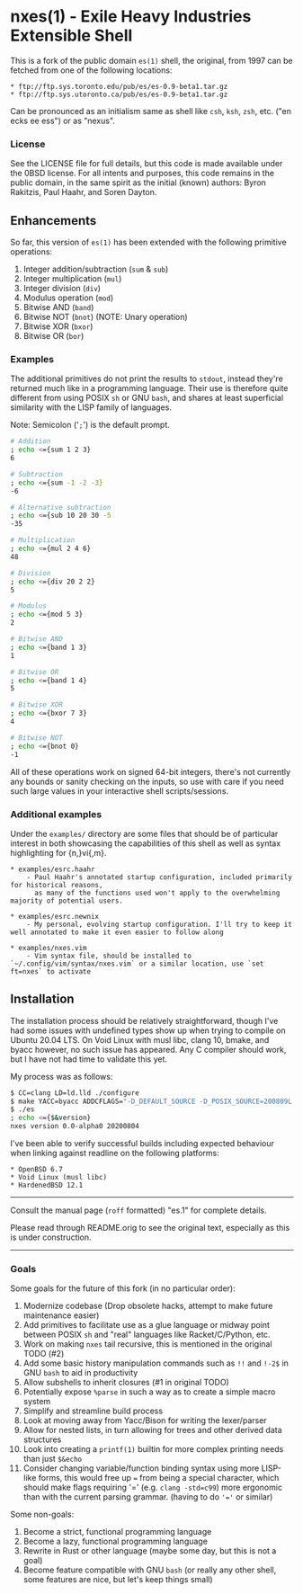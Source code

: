 # nxes(1) - Exile Heavy Industries Extensible Shell
This is a fork of the public domain `es(1)` shell, the original, from 1997 can be fetched from one of the following locations:

	* ftp://ftp.sys.toronto.edu/pub/es/es-0.9-beta1.tar.gz
	* ftp://ftp.sys.utoronto.ca/pub/es/es-0.9-beta1.tar.gz

Can be pronounced as an initialism same as shell like `csh`, `ksh`, `zsh`, etc. ("en ecks ee ess") or 
as "nexus".

### License
See the LICENSE file for full details, but this code is made available under the 0BSD license.
For all intents and purposes, this code remains in the public domain, in the same spirit as
the initial (known) authors: Byron Rakitzis, Paul Haahr, and Soren Dayton.

## Enhancements
So far, this version of `es(1)` has been extended with the following primitive operations:
1. Integer addition/subtraction (`sum` & `sub`)
2. Integer multiplication (`mul`)
3. Integer division (`div`)
4. Modulus operation (`mod`)
5. Bitwise AND (`band`)
6. Bitwise NOT (`bnot`) (NOTE: Unary operation)
7. Bitwise XOR (`bxor`)
8. Bitwise OR  (`bor`)

### Examples
The additional primitives do not print the results to `stdout`, instead they're returned much like
in a programming language. Their use is therefore quite different from using POSIX `sh` or GNU `bash`,
and shares at least superficial similarity with the LISP family of languages.

Note: Semicolon ('`;`') is the default prompt.

```sh
# Addition
; echo <={sum 1 2 3}
6

# Subtraction
; echo <={sum -1 -2 -3}
-6

# Alternative subtraction
; echo <={sub 10 20 30 -5
-35

# Multiplication
; echo <={mul 2 4 6}
48

# Division
; echo <={div 20 2 2}
5

# Modulus
; echo <={mod 5 3}
2

# Bitwise AND
; echo <={band 1 3}
1

# Bitwise OR
; echo <={band 1 4}
5

# Bitwise XOR
; echo <={bxor 7 3}
4

# Bitwise NOT
; echo <={bnot 0}
-1

```

All of these operations work on signed 64-bit integers, there's not currently any bounds or
sanity checking on the inputs, so use with care if you need such large values in your interactive
shell scripts/sessions.

### Additional examples
Under the `examples/` directory are some files that should be of particular interest in both showcasing
the capabilities of this shell as well as syntax highlighting for {n,}vi{,m}. 

	* examples/esrc.haahr
		- Paul Haahr's annotated startup configuration, included primarily for historical reasons,
		  as many of the functions used won't apply to the overwhelming majority of potential users.
	
	* examples/esrc.newnix
		- My personal, evolving startup configuration. I'll try to keep it well annotated to make it even easier to follow along
	
	* examples/nxes.vim
		- Vim syntax file, should be installed to `~/.config/vim/syntax/nxes.vim` or a similar location, use `set ft=nxes` to activate

## Installation
The installation process should be relatively straightforward, though I've had some issues with undefined types
show up when trying to compile on Ubuntu 20.04 LTS. On Void Linux with musl libc, clang 10, bmake, and byacc however,
no such issue has appeared. Any C compiler should work, but I have not had time to validate this yet. 

My process was as follows:

```sh
$ CC=clang LD=ld.lld ./configure
$ make YACC=byacc ADDCFLAGS="-D_DEFAULT_SOURCE -D_POSIX_SOURCE=200809L -std=c99"
$ ./es
; echo <={$&version}
nxes version 0.0-alpha0 20200804
```

I've been able to verify successful builds including expected behaviour when linking against readline on the following platforms:

	* OpenBSD 6.7
	* Void Linux (musl libc)
	* HardenedBSD 12.1

---

Consult the manual page (`roff` formatted) "es.1" for complete details.

Please read through README.orig to see the original text, especially as this is under construction.

---

### Goals
Some goals for the future of this fork (in no particular order):
1. Modernize codebase (Drop obsolete hacks, attempt to make future maintenance easier)
2. Add primitives to facilitate use as a glue language or midway point between POSIX `sh` and "real" languages like Racket/C/Python, etc.
3. Work on making `nxes` tail recursive, this is mentioned in the original TODO (#2)
4. Add some basic history manipulation commands such as `!!` and `!-2$` in GNU `bash` to aid in productivity
5. Allow subshells to inherit closures (#1 in original TODO)
6. Potentially expose `%parse` in such a way as to create a simple macro system
7. Simplify and streamline build process
8. Look at moving away from Yacc/Bison for writing the lexer/parser
9. Allow for nested lists, in turn allowing for trees and other derived data structures
10. Look into creating a `printf(1)` builtin for more complex printing needs than just `$&echo`
11. Consider changing variable/function binding syntax using more LISP-like forms, this would free up `=` from being a special character, which should make flags requiring '=' (e.g. `clang -std=c99`) more ergonomic than with the current parsing grammar. (having to do `'='` or similar)

Some non-goals:
1. Become a strict, functional programming language
2. Become a lazy, functional programming language
3. Rewrite in Rust or other language (maybe some day, but this is not a goal)
4. Become feature compatible with GNU `bash` (or really any other shell, some features are nice, but let's keep things small)
